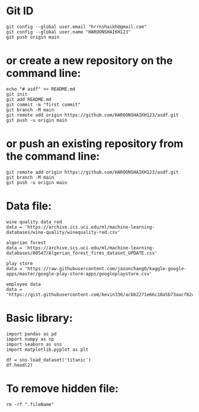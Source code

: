 # Git ID
```
git config --global user.email "hrrnshaikh@gmail.com"
git config --global user.name "HAROONSHAIKH123"
git push origin main
```
# or create a new repository on the command line:
```
echo "# asdf" >> README.md
git init
git add README.md
git commit -m "first commit"
git branch -M main
git remote add origin https://github.com/HAROONSHAIKH123/asdf.git
git push -u origin main
```

# or push an existing repository from the command line:
```
git remote add origin https://github.com/HAROONSHAIKH123/asdf.git
git branch -M main
git push -u origin main
```

# Data file:
```
wine quality data red
data = 'https://archive.ics.uci.edu/ml/machine-learning-databases/wine-quality/winequality-red.csv'

algerian forest
data = 'https://archive.ics.uci.edu/ml/machine-learning-databases/00547/Algerian_forest_fires_dataset_UPDATE.csv'

play store 
data = 'https://raw.githubusercontent.com/jasonchang0/kaggle-google-apps/master/google-play-store-apps/googleplaystore.csv'

employee data
data = 'https://gist.githubusercontent.com/kevin336/acbb2271e66c10a5b73aacf82ca82784/raw/e38afe62e088394d61ed30884dd50a6826eee0a8/employees.csv'
```

# Basic library:
```
import pandas as pd
import numpy as np
import seaborn as sns
import matplotlib.pyplot as plt

df = sns.load_dataset('titanic')
df.head(2)
```

# To remove hidden file:
```
rm -rf ".fileName"
```
